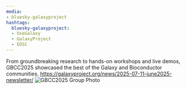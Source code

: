 ```yaml
---
media:
- bluesky-galaxyproject
hashtags:
  bluesky-galaxyproject:
  - UseGalaxy
  - GalaxyProject
  - EOSC
---
```

From groundbreaking research to hands-on workshops and live demos, GBCC2025 showcased the best of the Galaxy and Bioconductor communities.
https://galaxyproject.org/news/2025-07-11-june2025-newsletter/
![GBCC2025 Group Photo](https://galaxyproject.org/assets/static/Photo1.8b2f1a1.b662787503284313714126eb1dcd8170.jpg)